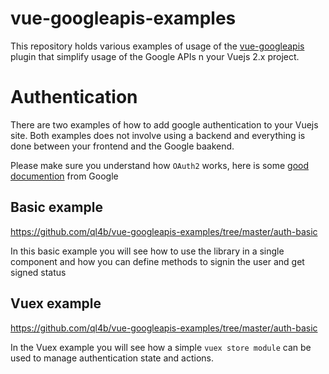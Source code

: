 # vue-googleapis-examples

This repository holds various examples of usage of the [vue-googleapis](https://github.com/ql4b/vue-googleapis) plugin that simplify usage of the Google APIs n your Vuejs 2.x project.  

# Authentication

There are two examples of how to add google authentication to your Vuejs site.
Both examples does not involve using a backend and everything is done between your frontend and the Google baakend. 

Please make sure you understand how `OAuth2` works, here is some [good documention](https://developers.google.com/identity/protocols/oauth2) from Google

## Basic example

https://github.com/ql4b/vue-googleapis-examples/tree/master/auth-basic

In this basic example you will see how to use the library in a single component and how you can define methods to signin the user and get signed status

## Vuex example

https://github.com/ql4b/vue-googleapis-examples/tree/master/auth-basic

In the Vuex example you will see how a simple `vuex store module` can be used to manage authentication state and actions. 



